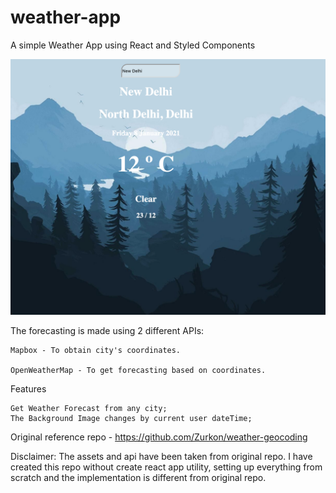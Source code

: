 # weather-app
A simple Weather App using React and Styled Components

![plot](./assets/weatherExample.png)

The forecasting is made using 2 different APIs:

    Mapbox - To obtain city's coordinates.

    OpenWeatherMap - To get forecasting based on coordinates.

Features

    Get Weather Forecast from any city;
    The Background Image changes by current user dateTime;

Original reference repo - https://github.com/Zurkon/weather-geocoding

Disclaimer: 
The assets and api have been taken from original repo. I have created this repo without create react app utility, setting up everything from scratch and the implementation is different from original repo.
